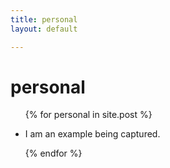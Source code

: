 ```yaml
---
title: personal
layout: default

---
```

<h1>personal</h1>

<ul>
  
   {% for personal in site.post %}
    <li>
   <p>I am an example being captured.</p>
    </li>
   {% endfor %}
  
  
 </ul>
 
 
